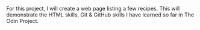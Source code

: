 For this project, I will create a web page listing a few recipes. 
This will demonstrate the HTML skills, Git & GitHub skills I have learned so far in The Odin Project.
